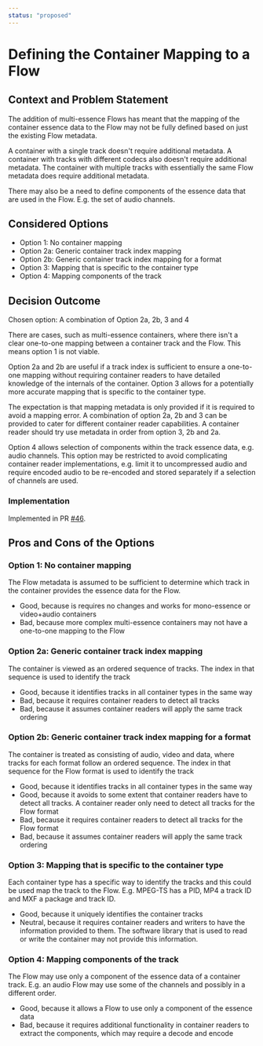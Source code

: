 ```yaml
---
status: "proposed"
---
```

# Defining the Container Mapping to a Flow

## Context and Problem Statement

The addition of multi-essence Flows has meant that the mapping of the container essence data to the Flow may not be fully defined based on just the existing Flow metadata.

A container with a single track doesn't require additional metadata.
A container with tracks with different codecs also doesn't require additional metadata.
The container with multiple tracks with essentially the same Flow metadata does require additional metadata.

There may also be a need to define components of the essence data that are used in the Flow.
E.g. the set of audio channels.

## Considered Options

* Option 1: No container mapping
* Option 2a: Generic container track index mapping
* Option 2b: Generic container track index mapping for a format
* Option 3: Mapping that is specific to the container type
* Option 4: Mapping components of the track

## Decision Outcome

Chosen option: A combination of Option 2a, 2b, 3 and 4

There are cases, such as multi-essence containers, where there isn't a clear one-to-one mapping between a container track and the Flow.
This means option 1 is not viable.

Option 2a and 2b are useful if a track index is sufficient to ensure a one-to-one mapping without requiring container readers to have detailed knowledge of the internals of the container.
Option 3 allows for a potentially more accurate mapping that is specific to the container type.

The expectation is that mapping metadata is only provided if it is required to avoid a mapping error.
A combination of option 2a, 2b and 3 can be provided to cater for different container reader capabilities.
A container reader should try use metadata in order from option 3, 2b and 2a.

Option 4 allows selection of components within the track essence data, e.g. audio channels.
This option may be restricted to avoid complicating container reader implementations, e.g. limit it to uncompressed audio and require encoded audio to be re-encoded and stored separately if a selection of channels are used.

### Implementation

Implemented in PR [#46](https://github.com/bbc/tams/pull/46).

## Pros and Cons of the Options

### Option 1: No container mapping

The Flow metadata is assumed to be sufficient to determine which track in the container provides the essence data for the Flow.

* Good, because is requires no changes and works for mono-essence or video+audio containers
* Bad, because more complex multi-essence containers may not have a one-to-one mapping to the Flow

### Option 2a: Generic container track index mapping

The container is viewed as an ordered sequence of tracks.
The index in that sequence is used to identify the track

* Good, because it identifies tracks in all container types in the same way
* Bad, because it requires container readers to detect all tracks
* Bad, because it assumes container readers will apply the same track ordering

### Option 2b: Generic container track index mapping for a format

The container is treated as consisting of audio, video and data, where tracks for each format follow an ordered sequence.
The index in that sequence for the Flow format is used to identify the track

* Good, because it identifies tracks in all container types in the same way
* Good, because it avoids to some extent that container readers have to detect all tracks.
A container reader only need to detect all tracks for the Flow format
* Bad, because it requires container readers to detect all tracks for the Flow format
* Bad, because it assumes container readers will apply the same track ordering

### Option 3: Mapping that is specific to the container type

Each container type has a specific way to identify the tracks and this could be used map the track to the Flow.
E.g. MPEG-TS has a PID, MP4 a track ID and MXF a package and track ID.

* Good, because it uniquely identifies the container tracks
* Neutral, because it requires container readers and writers to have the information provided to them.
The software library that is used to read or write the container may not provide this information.

### Option 4: Mapping components of the track

The Flow may use only a component of the essence data of a container track.
E.g. an audio Flow may use some of the channels and possibly in a different order.

* Good, because it allows a Flow to use only a component of the essence data
* Bad, because it requires additional functionality in container readers to extract the components, which may require a decode and encode
